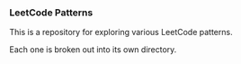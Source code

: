 <h3>LeetCode Patterns</h3>

This is a repository for exploring various LeetCode patterns.

Each one is broken out into its own directory.


